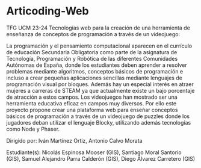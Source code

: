 # Articoding-Web
TFG UCM 23-24
Tecnologías web para la creación de una herramienta de enseñanza de conceptos de programación a través de un videojuego:

  La programación y el pensamiento computacional aparecen en el currículo de educación Secundaria Obligatoria como parte de la asignatura de Tecnología, Programación y Robótica de las diferentes Comunidades Autónomas de España, donde los estudiantes deben aprender a resolver problemas mediante algoritmos, conceptos básicos de programación e incluso a crear pequeñas aplicaciones sencillas mediante lenguajes de programación visual por bloques. Además hay un especial interés en atraer mujeres a carreras de STEAM ya que actualmente existe un bajo porcentaje de atracción a estos campos. Los videojuegos han mostrado ser una herramienta educativa eficaz en campos muy diversos. Por ello este proyecto propone crear una plataforma web para enseñar conceptos básicos de programación a través de un videojuego de puzzles donde los jugadores deban utilizar el lenguaje Blocky, utilizando además tecnologías como Node y Phaser.

  Dirigido por: Iván Martínez Ortiz, Antonio Calvo Morata
  
  Estudiante(s): Nicolás Espinosa Mooser (GIS), Santiago Moral Santorio (GIS), Samuel Alejandro Parra Calderón (GIS), Diego Álvarez Carretero (GIS)
